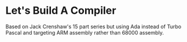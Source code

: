 # Let's Build A Compiler
Based on Jack Crenshaw's 15 part series but using Ada instead of Turbo Pascal and targeting ARM assembly rather than 68000 assembly.
